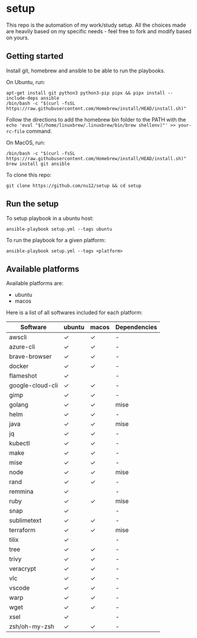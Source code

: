 # setup

This repo is the automation of my work/study setup. All the choices made are heavily based on my specific needs - feel free to fork and modify based on yours.

## Getting started

Install git, homebrew and ansible to be able to run the playbooks. 

On Ubuntu, run:
```
apt-get install git python3 python3-pip pipx && pipx install --include-deps ansible
/bin/bash -c "$(curl -fsSL https://raw.githubusercontent.com/Homebrew/install/HEAD/install.sh)"
```

Follow the directions to add the homebrew bin folder to the PATH with the `echo 'eval "$(/home/linuxbrew/.linuxbrew/bin/brew shellenv)"' >> your-rc-file` command.

On MacOS, run:
```
/bin/bash -c "$(curl -fsSL https://raw.githubusercontent.com/Homebrew/install/HEAD/install.sh)"
brew install git ansible
```

To clone this repo:
```
git clone https://github.com/nu12/setup && cd setup
```

## Run the setup

To setup playbook in a ubuntu host:
```
ansible-playbook setup.yml --tags ubuntu
```

To run the playbook for a given platform:
```
ansible-playbook setup.yml --tags <platform>
```

## Available platforms

Available platforms are:
* ubuntu
* macos

Here is a list of all softwares included for each platform:

|Software|ubuntu|macos|Dependencies
|---|---|---|---|
|awscli|&check;|&check;|-|
|azure-cli|&check;|&check;|-|
|brave-browser|&check;|&check;|-|
|docker|&check;|&check;|-|
|flameshot|&check;||-|
|google-cloud-cli|&check;|&check;|-|
|gimp|&check;|&check;|-|
|golang|&check;|&check;|mise|
|helm|&check;|&check;|-|
|java|&check;|&check;|mise|
|jq|&check;|&check;|-|
|kubectl|&check;|&check;|-|
|make|&check;|&check;|-|
|mise|&check;|&check;|-|
|node|&check;|&check;|mise|
|rand|&check;|&check;|-|
|remmina|&check;||-|
|ruby|&check;|&check;|mise|
|snap|&check;||-|
|sublimetext|&check;|&check;|-|
|terraform|&check;|&check;|mise|
|tilix|&check;||-|
|tree|&check;|&check;|-|
|trivy|&check;|&check;|-|
|veracrypt|&check;|&check;|-|
|vlc|&check;|&check;|-|
|vscode|&check;|&check;|-|
|warp|&check;|&check;|-|
|wget|&check;|&check;|-|
|xsel|&check;||-|
|zsh/oh-my-zsh|&check;|&check;|-|
